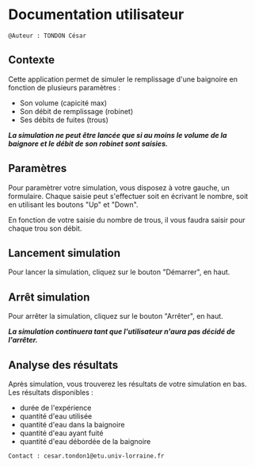 # Documentation utilisateur

`@Auteur : TONDON César`

## Contexte

Cette application permet de simuler le remplissage d'une baignoire en fonction de plusieurs paramètres : 

- Son volume (capicité max)
- Son débit de remplissage (robinet)
- Ses débits de fuites (trous)

_**La simulation ne peut être lancée que si au moins le volume de la baignore et le débit de son robinet sont saisies.**_

## Paramètres

Pour paramètrer votre simulation, vous disposez à votre gauche, un formulaire. 
Chaque saisie peut s'effectuer soit en écrivant le nombre, soit en utilisant les boutons "Up" et "Down".

En fonction de votre saisie du nombre de trous, il vous faudra saisir pour chaque trou son débit.

## Lancement simulation

Pour lancer la simulation, cliquez sur le bouton "Démarrer", en haut. 

## Arrêt simulation

Pour arrêter la simulation, cliquez sur le bouton "Arrêter", en haut.

_**La simulation continuera tant que l'utilisateur n'aura pas décidé de l'arrêter.**_

## Analyse des résultats

Après simulation, vous trouverez les résultats de votre simulation en bas.
Les résultats disponibles : 

- durée de l'expérience
- quantité d'eau utilisée
- quantité d'eau dans la baignoire
- quantité d'eau ayant fuité
- quantité d'eau débordée de la baignoire

`Contact : cesar.tondon1@etu.univ-lorraine.fr`
